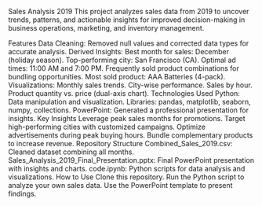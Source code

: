 Sales Analysis 2019
This project analyzes sales data from 2019 to uncover trends, patterns, and actionable insights for improved decision-making in business operations, marketing, and inventory management.

Features
Data Cleaning: Removed null values and corrected data types for accurate analysis.
Derived Insights:
Best month for sales: December (holiday season).
Top-performing city: San Francisco (CA).
Optimal ad times: 11:00 AM and 7:00 PM.
Frequently sold product combinations for bundling opportunities.
Most sold product: AAA Batteries (4-pack).
Visualizations:
Monthly sales trends.
City-wise performance.
Sales by hour.
Product quantity vs. price (dual-axis chart).
Technologies Used
Python: Data manipulation and visualization.
Libraries: pandas, matplotlib, seaborn, numpy, collections.
PowerPoint: Generated a professional presentation for insights.
Key Insights
Leverage peak sales months for promotions.
Target high-performing cities with customized campaigns.
Optimize advertisements during peak buying hours.
Bundle complementary products to increase revenue.
Repository Structure
Combined_Sales_2019.csv: Cleaned dataset combining all months.
Sales_Analysis_2019_Final_Presentation.pptx: Final PowerPoint presentation with insights and charts.
code.ipynb: Python scripts for data analysis and visualizations.
How to Use
Clone this repository.
Run the Python script to analyze your own sales data.
Use the PowerPoint template to present findings.
